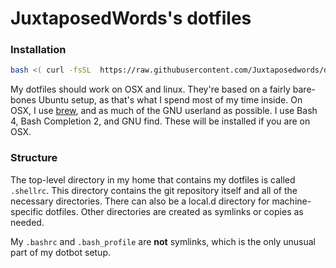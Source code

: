 # JuxtaposedWords's dotfiles

### Installation
```bash
bash <( curl -fsSL  https://raw.githubusercontent.com/Juxtaposedwords/dotfiles/master/remote-setup.sh)
```
My dotfiles should work on OSX and linux.  They're based on a fairly bare-bones Ubuntu setup, as that's what I spend most of my time inside.  On OSX, I use [brew](http://brew.sh), and as much of the GNU userland as possible.  I use Bash 4, Bash Completion 2, and GNU find.  These will be installed if you are on OSX.

### Structure
The top-level directory in my home that contains my dotfiles is called `.shellrc`.  This directory contains the git repository itself and all of the necessary directories.  There can also be a local.d directory for machine-specific dotfiles.  Other directories are created as symlinks or copies as needed.

My `.bashrc` and `.bash_profile` are **not**  symlinks, which is the only unusual part of my dotbot setup.

